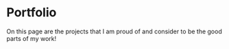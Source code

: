 # Portfolio
On this page are the projects that I am proud of and consider to be the good parts of my work!
